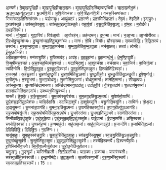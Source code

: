 

  
अ॒स्यमे॑। मे॒द्या॒वा॒पृ॒थि॒वी॒। द्या॒वा॒पृ॒थि॒वी॒ऋ॒ता॒य॒तः। द्या॒वा॒पृ॒थि॒वी॒इति॑द्यावापृथिवी। ऋ॒ता॒य॒तोभू॒तं। ऋ॒त॒य॒तइत्यृ॑त॒ऽय॒तः। भू॒तम॑वि॒त्री। अ॒वि॒त्रीवच॑सः। अ॒वि॒त्रीइत्य॑वि॒त्री। वच॑स॒स्सिषा॑सतः। सिसा॑सत॒इति॒सिसा॑सतः।। ययो॒रायुः॑। आयुः॑प्रत॒रं। प्र॒त॒रन्ते। प्र॒त॒रमिति॑प्र॒ऽत॒रं। तेइ॒दं। तेइति॒ते। इ॒दम्पु॒रः। पु॒रउप॑स्तुते। उप॑स्तुतेवसू॒युः। उप॑स्तुत॒इत्युप॑ऽस्तुते। वसू॒र्युवां॑। व॒सु॒यु॒रिति॑व॒सु॒ऽयुः। वां॒म॒हः। म॒होद॑धे। द॒ध॒इति॑दधे।।  
मानः॑। नो॒गुह्याः॑। गुह्या॒रिपः॑। रिप॑आ॒योः। आ॒योरह॑न्। अह॑न्दभन्। द॒भ॒न्मा। मानः॑। न॒आ॒भ्यः। आ॒भ्योरी॑रधः। री॒र॒धोदु॒च्छुना॑भ्यः। दु॒च्छुना॑भ्य॒इति॑दु॒च्छुना॑भ्यः।। मानः॑। नो॒वि। वियौः॑। यौ॒स्स॒ख्या। स॒ख्यावि॒द्धि। वि॒द्धितस्य॑। तस्य॑नः। न॒स्सु॒म्ना॒य॒ता। सु॒म्ना॒य॒ता॒मन॑सा। सु॒म्न॒य॒तेति॑सु॒म्न॒ऽय॒ता। मन॑सा॒तत्। तत्वा॑। त्वेम॑हे। ई॒म॒ह॒इती॑महे।।  
अहे॑ळता॒मन॑सा। मन॑साश्रु॒ष्टिं। श्रु॒ष्टिमाव॑ह। आव॑ह। व॒ह॒दुहा॑नां। दुहा॑नान्धे॒नुं। धे॒नुम्पि॒प्युषीं॑। पि॒प्युषी॑मस॒श्चतं॑। अ॒स॒श्चत॒मित्य॑स॒श्चतं॑।। पद्या॑भिरा॒शुं। आ॒शुंवच॑सा। वच॑साच। च॒वा॒जिनं॑। वा॒जिनं॒त्वां। त्वांहि॑नोमि। हि॒नो॒मि॒पु॒रु॒हू॒त॒। पु॒रु॒हू॒त॒वि॒श्वहा॑। पु॒रु॒हू॒तेति॑पुरुऽहूत। वि॒श्वहेति॑वि॒श्वहा॑।।  
रा॒काम॒हं। अ॒हंसु॒हवां॑। सु॒हवां॑सु॒ष्टु॒तीं। सु॒हवा॒मिति॑सु॒ऽहवां॑। सु॒ष्टु॒तीहु॑वे। सु॒स्तु॒तीति॑सु॒ऽस्तु॒ती। हु॒वे॒शृ॒णोतु॑। शृ॒णॊतु॑नः। न॒स्सु॒भगा॑। सु॒भगा॒बोध॑तु। सु॒भगेति॑सु॒ऽभगा॑। बोध॑तु॒त्मना॑। त्मनेति॒त्मना॑।। सीव्य॒त्वपः॑। अप॑स्सू॒च्या। सू॒च्याच्छि॑द्यमानया। अच्छि॑द्यमानया॒ददा॑तु। ददा॑तुवी॒रं। वी॒रंश॒तदा॑यं। श॒तदाय॑मु॒क्थ्यं॑। श॒तदा॑य॒मिति॑श॒तऽदा॑यं। उ॒क्थ्य१॒॑मित्यु॒क्थ्यं॑।।  
यास्ते॑। ते॒रा॒के॒। रा॒के॒सु॒म॒तयः॑। सु॒म॒तय॑स्सु॒पेश॑सः। सु॒म॒तय॒इति॑सु॒ऽम॒तयः॑। सु॒पेश॑सो॒याभिः॑। सु॒पे॒श॑स॒इति॑सु॒ऽपेश॑सः। याभि॒र्ददा॑सि। ददा॑सिदा॒शुषे॑। दा॒शुषे॒वसू॑नि। वसू॒नीति॒वसू॑नि।। ताभि॑र्नः। नो॒अ॒द्य। अ॒द्यसु॒मनाः॑। सु॒मना॑उ॒पाग॑हि। सु॒मना॒इति॑सु॒ऽमनाः॑। उ॒पाग॑हिसहस्रपो॒षं। उ॒पाग॒हीत्यु॑प॒ऽआग॑हि। स॒ह॒स्र॒पो॒षंसु॑भगे। स॒ह॒स्र॒पो॒षमिति॑स॒ह॒स्र॒ऽपो॒षं। सु॒भ॒गे॒ररा॑णा। सु॒भ॒ग॒इति॑सुऽभगे। ररा॒णॆति॒ररा॑णा।।  
सिनी॑वालि॒पृथु॑ष्टुके। पृथु॑ष्टुके॒या। पृथु॑स्तुक॒इति॒पृथु॑ऽस्तुके। यादे॒वानां॑। दे॒वाना॒मसि॑। असि॒स्वसा॑। स्वसेति॒स्वसा॑।। जु॒षस्व॑ह॒व्यं। ह॒व्यमाहु॑तं। अहु॑तम्प्र॒जां। आहु॑त॒मित्याऽहु॑तं। प्र॒जान्दे॑वि। प्र॒जामिति॑प्र॒ऽजां। दे॒वि॒दि॒दि॒ढ्ढि॒। दि॒दि॒ढ्ढि॒नः॒। न॒इति॑नः।।  
यासु॑बा॒हुः। सु॒बा॒हुस्स्व॑ङ्गु॒॒रिः। सु॒बा॒हुरिति॑सु॒ऽबा॒हुः। स्व॑ङ्गु॒॒रिस्सु॒षूमा॑। स्व॒ङ्गु॒॒रिति॑सु॒ऽअ॒ङ्गु॒॒रिः। सु॒षूमा॑बहु॒सूव॑री। सु॒सूमेति॑सु॒ऽसूमा॑। ब॒हु॒सूव॒रीति॑ब॒हु॒ऽसूव॑री।। तस्यै॑वि॒श्पन्त्यै॑। वि॒श्पन्त्यै॑ह॒विः। ह॒विस्सि॑नीवा॒ल्यै। सि॒नी॒वा॒ल्यैजु॑होतन। जु॒हो॒त॒नेति॑जुहोतन।।  
यागु॒ङ्गूः। गु॒ङ्गूर्या। यासि॑नीवा॒ली। सि॒नी॒वा॒लीया। यारा॒का। रा॒काया। यासर॑स्वती। सर॑स्व॒तीति॒सर॑स्वती।। इ॒न्द्रा॒णीम॑ह्वे। अ॒ह्व॒ऊ॒तये॑। ऊ॒तये॑वरुणा॒नीं। व॒रु॒णा॒नींस्व॒स्तये॑। स्व॒स्तय॒इति॑स्व॒स्तये॑।। 15 ।।  
